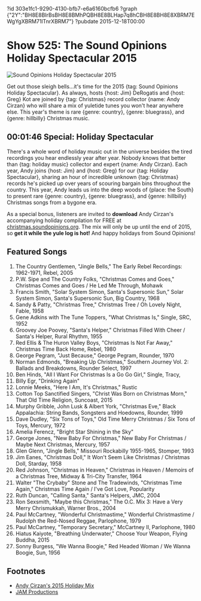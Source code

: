 ?id 303e1fc1-9290-4130-bfb7-e6a6160bcfb6
?graph {"2Y":"BH8E8BIrBsBH8E8BMhPQBH8E8BLHap7q8hCBH8E8BH8E8XBRM7EWgYgXBRM71lTnrXBRM7"}
?pubdate 2015-12-18T00:00

# Show 525: The Sound Opinions Holiday Spectacular 2015

![Sound Opinions Holiday Spectacular 2015](https://static.soundopinions.org/images/2015/hillbillyxmas_web.jpg)

Get out those sleigh bells…it's time for the 2015 {tag: Sound Opinions Holiday Spectacular}. As always, hosts {host: Jim} DeRogatis and {host: Greg} Kot are joined by {tag: Christmas} record collector {name: Andy Cirzan} who will share a mix of yuletide tunes you won't hear anywhere else. This year's theme is rare {genre: country}, {genre: bluegrass}, and {genre: hillbilly} Christmas music. 

## 00:01:46 Special: Holiday Spectacular
There's a whole word of holiday music out in the universe besides the tired recordings you hear endlessly year after year. Nobody knows that better than {tag: holiday music} collector and expert {name: Andy Cirzan}. Each year, Andy joins {host: Jim} and {host: Greg} for our {tag: Holiday Spectacular}, sharing an hour of incredible unknown {tag: Christmas} records he's picked up over years of scouring bargain bins throughout the country. This year, Andy leads us into the deep woods of {place: the South} to present rare {genre: country}, {genre: bluegrass}, and {genre: hillbilly} Christmas songs from a bygone era.

As a special bonus, listeners are invited to **download** Andy Cirzan's accompanying holiday compilation for FREE at [christmas.soundopinions.org](http://christmas.soundopinions.org). The mix will only be up until the end of 2015, so **get it while the yule log is hot!** And happy holidays from Sound Opinions!

## Featured Songs

1. The Country Gentlemen, "Jingle Bells," The Early Rebel Recordings: 1962-1971, Rebel, 2005 
2. P.W. Sipe and The Country Folks, "Christmas Comes and Goes," Christmas Comes and Goes / He Led Me Through, Mohawk
1. Francis Smith, "Solar System Simon, Santa's Supersonic Sun," Solar System Simon, Santa's Supersonic Sun, Big Country, 1968
1. Sandy & Patty, "Christmas Tree," Christmas Tree / Oh Lovely Night, Fable, 1958
1. Gene Adkins with The Tune Toppers, "What Christmas Is," Single, SRC, 1952 
1. Groovey Joe Poovey, "Santa's Helper," Christmas Filled With Cheer / Santa's Helper, Rural Rhythm, 1955 
1. Red Ellis & The Huron Valley Boys, "Christmas Is Not Far Away," Christmas Time Back Home, Rebel, 1980 
1. George Pegram, "Just Because," George Pegram, Rounder, 1970
1. Norman Edmonds, "Breaking Up Christmas," Southern Journey Vol. 2: Ballads and Breakdowns, Rounder Select, 1997 
1. Ben Hinds, "All I Want For Christmas Is a Go Go Girl," Single, Tracy, 
1. Billy Egr, "Drinking Again" 
1. Lonnie Meeks, "Here I Am, It's Christmas," Rustic
1. Cotton Top Sanctified Singers, "Christ Was Born on Christmas Morn," That Old Time Religion, Suncoast, 2015 
1. Murphy Gribble, John Lusk & Albert York, "Christmas Eve," Black Appalachia: String Bands, Songsters and Hoedowns, Rounder, 1999
1. Dave Dudley, "Six Tons of Toys," Old Time Merry Christmas / Six Tons of Toys, Mercury, 1972 
1. Amelia Ferencz, "Bright Star Shining in the Sky" 
1. George Jones, "New Baby For Christmas," New Baby For Christmas / Maybe Next Christmas, Mercury, 1957 
1. Glen Glenn, "Jingle Bells," Missouri Rockabilly 1955-1965, Stomper, 1993 
1. Jim Eanes, "Christmas Doll," It Won't Seem Like Christmas / Christmas Doll, Starday, 1958
1. Red Johnson, "Christmas in Heaven," Christmas in Heaven / Memoirs of a Christmas Tree, Midway & Tri-City Transfer, 1964
1. Walter "The Crybaby" Stone and The Tradewinds, "Christmas Time Again," Christmas Time Again / I've Got Love, Popularity
1. Ruth Duncan, "Calling Santa," Santa's Helpers, JMC, 2004
1. Ron Sexsmith, "Maybe this Christmas," The O.C. Mix 3: Have a Very Merry Chrismukkah, Warner Bros., 2004
1. Paul McCartney, "Wonderful Christmastime," Wonderful Christmastime / Rudolph the Red-Nosed Reggae, Parlophone, 1979
1. Paul McCartney, "Temporary Secretary," McCartney II, Parlophone, 1980
1. Hiatus Kaiyote, "Breathing Underwater," Choose Your Weapon, Flying Buddha, 2015
1. Sonny Burgess, "We Wanna Boogie," Red Headed Woman / We Wanna Boogie, Sun, 1956 

## Footnotes
- [Andy Cirzan's 2015 Holiday Mix](http://christmas.soundopinions.org)
- [JAM Productions](http://jamusa.com)
